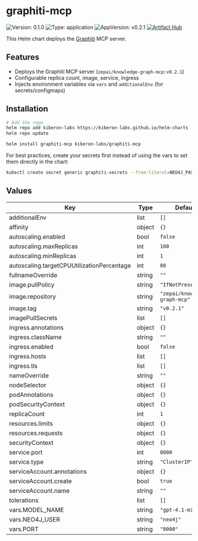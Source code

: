 # graphiti-mcp


![Version: 0.1.0](https://img.shields.io/badge/Version-0.1.0-informational?style=flat-square) ![Type: application](https://img.shields.io/badge/Type-application-informational?style=flat-square) ![AppVersion: v0.2.1](https://img.shields.io/badge/AppVersion-v0.2.1-informational?style=flat-square) [![Artifact Hub](https://img.shields.io/endpoint?url=https://artifacthub.io/badge/repository/kiberonlabs)](https://artifacthub.io/packages/search?repo=kiberonlabs)


This Helm chart deploys the [Graphiti](https://github.com/getzep/graphiti) MCP server.

## Features

- Deploys the Graphiti MCP server (`zepai/knowledge-graph-mcp:v0.2.1`)
- Configurable replica count, image, service, ingress
- Injects environment variables via `vars` and `additionalEnv` (for secrets/configmaps)

## Installation


```sh
# Add the repo 
helm repo add kiberon-labs https://kiberon-labs.github.io/helm-charts
helm repo update
```

```sh
helm install graphiti-mcp kiberon-labs/graphiti-mcp 
```
For best practices, create your secrets first instead of using the vars to set them directly in the chart:
```sh
kubectl create secret generic graphiti-secrets --from-literal=NEO4J_PASSWORD=yourpassword
```



## Values

| Key | Type | Default | Description |
|-----|------|---------|-------------|
| additionalEnv | list | `[]` |  |
| affinity | object | `{}` |  |
| autoscaling.enabled | bool | `false` |  |
| autoscaling.maxReplicas | int | `100` |  |
| autoscaling.minReplicas | int | `1` |  |
| autoscaling.targetCPUUtilizationPercentage | int | `80` |  |
| fullnameOverride | string | `""` |  |
| image.pullPolicy | string | `"IfNotPresent"` |  |
| image.repository | string | `"zepai/knowledge-graph-mcp"` |  |
| image.tag | string | `"v0.2.1"` |  |
| imagePullSecrets | list | `[]` |  |
| ingress.annotations | object | `{}` |  |
| ingress.className | string | `""` |  |
| ingress.enabled | bool | `false` |  |
| ingress.hosts | list | `[]` |  |
| ingress.tls | list | `[]` |  |
| nameOverride | string | `""` |  |
| nodeSelector | object | `{}` |  |
| podAnnotations | object | `{}` |  |
| podSecurityContext | object | `{}` |  |
| replicaCount | int | `1` |  |
| resources.limits | object | `{}` |  |
| resources.requests | object | `{}` |  |
| securityContext | object | `{}` |  |
| service.port | int | `8000` |  |
| service.type | string | `"ClusterIP"` |  |
| serviceAccount.annotations | object | `{}` |  |
| serviceAccount.create | bool | `true` |  |
| serviceAccount.name | string | `""` |  |
| tolerations | list | `[]` |  |
| vars.MODEL_NAME | string | `"gpt-4.1-mini"` |  |
| vars.NEO4J_USER | string | `"neo4j"` |  |
| vars.PORT | string | `"8000"` |  |


